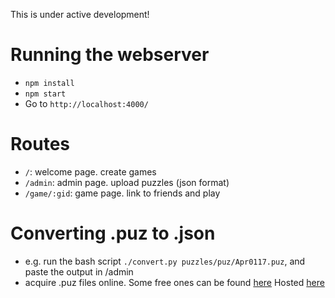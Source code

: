 This is under active development!

# Running the webserver

- `npm install`
- `npm start`
- Go to `http://localhost:4000/`

# Routes
- `/`: welcome page. create games
- `/admin`: admin page. upload puzzles (json format)
- `/game/:gid`: game page. link to friends and play

# Converting .puz to .json
- e.g. run the bash script `./convert.py puzzles/puz/Apr0117.puz`, and paste the output in /admin
- acquire .puz files online. Some free ones can be found [here](http://crosswordfiend.com/download/)
Hosted [here](http://crosswords.stevenhao.com)
